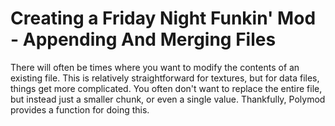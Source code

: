 # Creating a Friday Night Funkin' Mod - Appending And Merging Files

There will often be times where you want to modify the contents of an existing file. This is relatively straightforward for textures, but for data files, things get more complicated. You often don't want to replace the entire file, but instead just a smaller chunk, or even a single value. Thankfully, Polymod provides a function for doing this.

